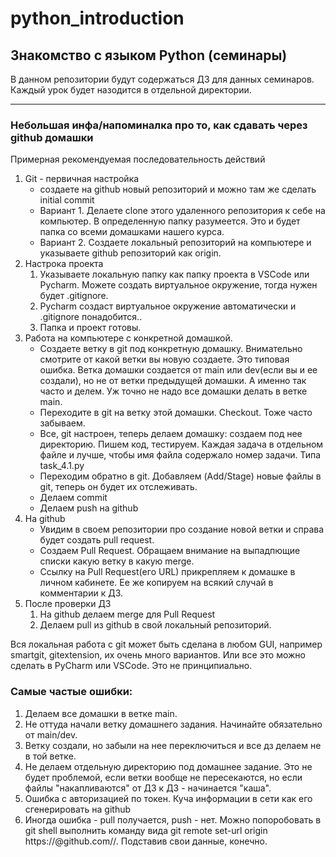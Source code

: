# python_introduction

## Знакомство с языком Python (семинары)

В данном репозитории будут содержаться ДЗ для данных семинаров.  
Каждый урок будет назодится в отдельной директории.

---

### Небольшая инфа/напоминалка про то, как сдавать через github домашки

Примерная рекомендуемая последовательность действий
1) Git - первичная настройка
   - создаете на github новый репозиторий и можно там же сделать initial commit
   - Вариант 1. Делаете clone этого удаленного репозитория к себе на компьютер. В определенную папку разумеется. Это и будет папка со всеми домашками нашего курса.
   - Вариант 2. Создаете локальный репозиторий на компьютере и указываете github репозиторий как origin.
2) Настрока проекта
   1) Указываете локальную папку как папку проекта в VSCode или Pycharm. Можете создать виртуальное окружение, тогда нужен будет .gitignore.
   2) Pycharm создаст виртуальное окружение автоматически и .gitignore понадобится..
   3) Папка и проект готовы.
3) Работа на компьютере с конкретной домашкой. 
   - Создаете ветку в git под конкретную домашку. Внимательно смотрите от какой ветки вы новую создаете. Это типовая ошибка. Ветка домашки создается от main или dev(если вы и ее создали), но не от ветки предыдущей домашки. А именно так часто и делем. Уж точно не надо все домашки делать в ветке main.
   - Переходите в git на ветку этой домашки. Checkout. Тоже часто забываем.
   - Все, git настроен, теперь делаем домашку: создаем под нее директорию. Пишем код, тестируем. Каждая задача в отдельном файле и лучше, чтобы имя файла содержало номер задачи. Типа task_4.1.py
   - Переходим обратно в git. Добавляем (Add/Stage) новые файлы в git, теперь он будет их отслеживать.
   - Делаем commit
   - Делаем push на github
4) На github
   - Увидим в своем репозитории про создание новой ветки и справа будет создать pull request.
   - Создаем Pull Request. Обращаем внимание на выпадпющие списки какую ветку в какую merge.
   - Ссылку на Pull Request(его URL) прикрепляем к домашке в личном кабинете. Ее же копируем на всякий случай в комментарии к ДЗ.
5) После проверки ДЗ
   1) На github делаем merge для Pull Request
   2) Делаем pull из github в свой локальный репозиторий.
    
Вся локальная работа с git может быть сделана в любом GUI, например smartgit, gitextension, их очень много вариантов. Или все это можно сделать в PyCharm или VSCode. Это не принципиально.

### Самые частые ошибки:
1) Делаем все домашки в ветке main.
2) Не оттуда начали ветку домашнего задания. Начинайте обязательно от main/dev.
3) Ветку создали, но забыли на нее переключиться и все дз делаем не в той ветке.
4) Не делаем отдельную директорию под домашнее задание. Это не будет проблемой, если ветки вообще не пересекаются, но если файлы "накапливаются" от ДЗ к ДЗ - начинается "каша".
5) Ошибка с авторизацией по токен. Куча информации в сети как его сгенерировать на github
6) Иногда ошибка - pull получается, push - нет. Можно попоробовать в git shell выполнить команду вида git remote set-url origin https://<token>@github.com/<username>/<repo>. Подставив свои данные, конечно.
